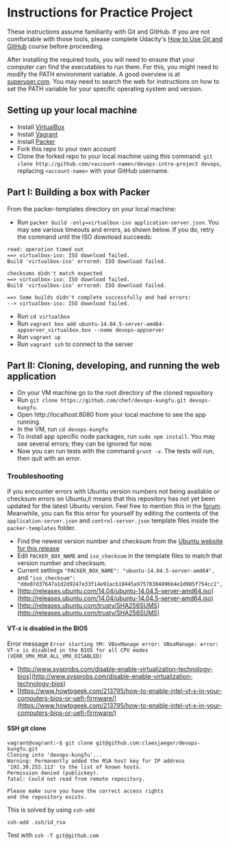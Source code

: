 Instructions for Practice Project
========================================

These instructions assume familiarity with Git and GitHub. If you are not comfortable with those tools, please complete Udacity's [How to Use Git and GitHub](https://www.udacity.com/course/how-to-use-git-and-github--ud775) course before proceeding. 

After installing the required tools, you will need to ensure that your computer can find the executables to run them. For this, you might need to modify the PATH environment variable. A good overview is at [superuser.com](https://superuser.com/questions/284342/what-are-path-and-other-environment-variables-and-how-can-i-set-or-use-them). You may need to search the web for instructions on how to set the PATH variable for your specific operating system and version. 

## Setting up your local machine

* Install [VirtualBox](https://www.virtualbox.org/wiki/Downloads)
* Install [Vagrant](https://www.vagrantup.com/downloads.html)
* Install [Packer](https://www.packer.io/downloads.html)
* Fork this repo to your own account
* Clone the forked repo to your local machine using this command: `git clone http://github.com/<account-name>/devops-intro-project devops`, replacing `<account-name>` with your GitHub username.

## Part I: Building a box with Packer

From the packer-templates directory on your local machine:

* Run `packer build -only=virtualbox-iso application-server.json`. You may see various timeouts and errors, as shown below. If you do, retry the command until the ISO download succeeds:

```
read: operation timed out
==> virtualbox-iso: ISO download failed.
Build 'virtualbox-iso' errored: ISO download failed.

checksums didn't match expected
==> virtualbox-iso: ISO download failed.
Build 'virtualbox-iso' errored: ISO download failed.

==> Some builds didn't complete successfully and had errors:
--> virtualbox-iso: ISO download failed.
```

* Run `cd virtualbox`
* Run `vagrant box add ubuntu-14.04.5-server-amd64-appserver_virtualbox.box --name devops-appserver`
* Run `vagrant up`
* Run `vagrant ssh` to connect to the server


## Part II: Cloning, developing, and running the web application

* On your VM machine go to the root directory of the cloned repository 
* Run `git clone https://github.com/chef/devops-kungfu.git devops-kungfu`.
* Open http://localhost:8080 from your local machine to see the app running.
* In the VM, run `cd devops-kungfu`
* To install app specific node packages, run `sudo npm install`. You may see several errors; they can be ignored for now.
* Now you can run tests with the command `grunt -v`. The tests will run, then quit with an error. 

### Troubleshooting

If you encounter errors with Ubuntu version numbers not being available or checksum errors on Ubuntu,it means that this repository has not yet been updated for the latest Ubuntu version. Feel free to mention this in the [forum](https://discussions.udacity.com/c/nd012-p1-intro-to-devops/nd012-the-devops-environment). Meanwhile, you can fix this error for yourself by editing the contents of the `application-server.json` and `control-server.json` template files inside the `packer-templates` folder.

* Find the newest version number and checksum from the [Ubuntu website for this release](http://releases.ubuntu.com/trusty/)
* Edit `PACKER_BOX_NAME` and `iso_checksum` in the template files to match that version number and checksum.
* Current settings `"PACKER_BOX_NAME": "ubuntu-14.04.5-server-amd64",` and `"iso_checksum": "dde07d37647a1d2d9247e33f14e91acb10445a97578384896b4e1d985f754cc1",`
* [http://releases.ubuntu.com/14.04/ubuntu-14.04.5-server-amd64.iso](http://releases.ubuntu.com/14.04/ubuntu-14.04.5-server-amd64.iso)
* [http://releases.ubuntu.com/trusty/SHA256SUMS](http://releases.ubuntu.com/trusty/SHA256SUMS)

#### VT-x is disabled in the BIOS
Error message `Error starting VM: VBoxManage error: VBoxManage: error: VT-x is disabled in the BIOS for all CPU modes (VERR_VMX_MSR_ALL_VMX_DISABLED)`
* [http://www.sysprobs.com/disable-enable-virtualization-technology-bios](http://www.sysprobs.com/disable-enable-virtualization-technology-bios)
* [https://www.howtogeek.com/213795/how-to-enable-intel-vt-x-in-your-computers-bios-or-uefi-firmware/](https://www.howtogeek.com/213795/how-to-enable-intel-vt-x-in-your-computers-bios-or-uefi-firmware/)

#### SSH git clone
```
vagrant@vagrant:~$ git clone git@github.com:claesjaeger/devops-kungfu.git
Cloning into 'devops-kungfu'...
Warning: Permanently added the RSA host key for IP address '192.30.253.113' to the list of known hosts.
Permission denied (publickey).
fatal: Could not read from remote repository.

Please make sure you have the correct access rights
and the repository exists.
```
This is solved by using `ssh-add`
```
ssh-add .ssh/id_rsa
```
Test with `ssh -T git@github.com`


